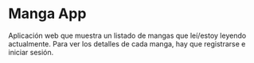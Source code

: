 # Manga App
Aplicación web que muestra un listado de mangas que leí/estoy leyendo actualmente. Para ver los detalles de cada manga, hay que registrarse e iniciar sesión.
